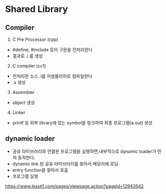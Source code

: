 # Shared Library


## Compiler
1) C Pre Processor (cpp)
- #define, #include 등의 구문을 전처리한다
- 결과로 <name>.i 를 생성

2) C compiler (cc1)
- 전처리한 소스 <name>.i를 어셈블리어로 컴파일한다
- <name>.s 생성

3) Assembler
- object 생성

4) Linker
- printf 등 외부 library에 있는 symbol을 링크하여 최종 프로그램(a.out) 생성


## dynamic loader
- 공유 라이브러리와 연결된 프로그램을 실행하면,내부적으로 dynamic loader가 먼저 동작한다.
- dynamic link 된 공유 라이브러리를 찾아서 메모리에 로딩
- entry function을 찾아서 호출
- 프로그램 실행 


https://www.lesstif.com/pages/viewpage.action?pageId=12943542
